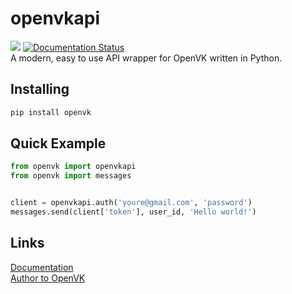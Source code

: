 # openvkapi

![](https://komarev.com/ghpvc/?username=Parliskaya)
<a href='https://pypi.org/project/openvk/'>
    <img src='https://img.shields.io/pypi/v/openvk.svg' alt='Documentation Status' />
</a>  
A modern, easy to use API wrapper for OpenVK written in Python.

## Installing

```python
pip install openvk
```


## Quick Example
```python
from openvk import openvkapi
from openvk import messages


client = openvkapi.auth('youre@gmail.com', 'password')
messages.send(client['token'], user_id, 'Hello world!')
```

## Links
[Documentation](https://github.com/Parliskaya/openvkapi/wiki/openvkapi-Documentation)  
[Author to OpenVK](https://openvk.su/parlis)

